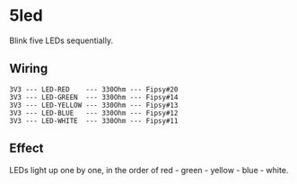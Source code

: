 # 5led

Blink five LEDs sequentially.

## Wiring

```
3V3 --- LED-RED    --- 330Ohm --- Fipsy#20
3V3 --- LED-GREEN  --- 330Ohm --- Fipsy#14
3V3 --- LED-YELLOW --- 330Ohm --- Fipsy#13
3V3 --- LED-BLUE   --- 330Ohm --- Fipsy#12
3V3 --- LED-WHITE  --- 330Ohm --- Fipsy#11
```

## Effect

LEDs light up one by one, in the order of red - green - yellow - blue - white.
